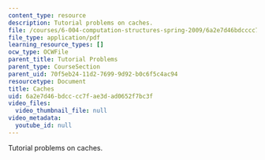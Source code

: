 ```yaml
---
content_type: resource
description: Tutorial problems on caches.
file: /courses/6-004-computation-structures-spring-2009/6a2e7d46bdcccc7fae3dad0652f7bc3f_MIT6_004s09_tutor16.pdf
file_type: application/pdf
learning_resource_types: []
ocw_type: OCWFile
parent_title: Tutorial Problems
parent_type: CourseSection
parent_uid: 70f5eb24-11d2-7699-9d92-b0c6f5c4ac94
resourcetype: Document
title: Caches
uid: 6a2e7d46-bdcc-cc7f-ae3d-ad0652f7bc3f
video_files:
  video_thumbnail_file: null
video_metadata:
  youtube_id: null
---
```

Tutorial problems on caches.

